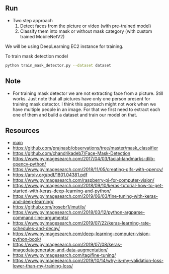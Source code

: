 ## Run

- Two step approach
    1) Detect faces from the picture or video (with pre-trained model)
    2) Classify them into mask or without mask category (with custom trained MobileNetV2)
    
We will be using DeepLearning EC2 instance for training.

To train mask detection model
```bash
python train_mask_detector.py --dataset dataset
```

## Note

- For training mask detector we are not extracting face from a picture. Still works. 
Just note that all pictures have only one person present for training mask detector.
I think this approach might not work when we have multiple people in an image. 
For that we first need to extract each one of them and build a dataset and train 
our model on that. 

## Resources 

- [main](https://www.pyimagesearch.com/2020/05/04/covid-19-face-mask-detector-with-opencv-keras-tensorflow-and-deep-learning/)
- https://github.com/prajnasb/observations/tree/master/mask_classifier
- https://github.com/chandrikadeb7/Face-Mask-Detection
- https://www.pyimagesearch.com/2017/04/03/facial-landmarks-dlib-opencv-python/
- https://www.pyimagesearch.com/2018/11/05/creating-gifs-with-opencv/
- https://arxiv.org/pdf/1801.04381.pdf
- https://www.pyimagesearch.com/raspberry-pi-for-computer-vision/
- https://www.pyimagesearch.com/2018/09/10/keras-tutorial-how-to-get-started-with-keras-deep-learning-and-python/
- https://www.pyimagesearch.com/2019/06/03/fine-tuning-with-keras-and-deep-learning/
- https://github.com/jrosebr1/imutils/
- https://www.pyimagesearch.com/2018/03/12/python-argparse-command-line-arguments/
- https://www.pyimagesearch.com/2019/07/22/keras-learning-rate-schedules-and-decay/
- https://www.pyimagesearch.com/deep-learning-computer-vision-python-book/
- https://www.pyimagesearch.com/2019/07/08/keras-imagedatagenerator-and-data-augmentation/
- https://www.pyimagesearch.com/tag/fine-tuning/
- https://www.pyimagesearch.com/2019/10/14/why-is-my-validation-loss-lower-than-my-training-loss/
